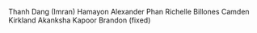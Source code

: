 Thanh Dang
(Imran) Hamayon
Alexander Phan
Richelle Billones
Camden Kirkland
Akanksha Kapoor
Brandon (fixed)
